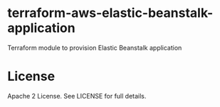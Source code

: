 # terraform-aws-elastic-beanstalk-application

Terraform module to provision Elastic Beanstalk application


# License

Apache 2 License. See LICENSE for full details.
